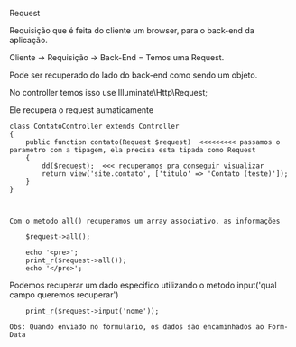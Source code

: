 Request 

Requisição que é feita do cliente um browser, para o back-end da aplicação.


Cliente ->  Requisição -> Back-End = Temos uma Request.

Pode ser recuperado do lado do back-end como sendo um objeto.

No controller temos isso use Illuminate\Http\Request;

Ele recupera o request aumaticamente 


    class ContatoController extends Controller
    {
        public function contato(Request $request)  <<<<<<<<< passamos o parametro com a tipagem, ela precisa esta tipada como Request
        {
            dd($request);  <<< recuperamos pra conseguir visualizar
            return view('site.contato', ['titulo' => 'Contato (teste)']);
        }
    }



    Com o metodo all() recuperamos um array associativo, as informações

        $request->all();

        echo '<pre>';
        print_r($request->all());
        echo '</pre>';


Podemos recuperar um dado especifico utilizando o metodo input('qual campo queremos recuperar')

        print_r($request->input('nome'));

    Obs: Quando enviado no formulario, os dados são encaminhados ao Form-Data
